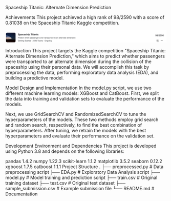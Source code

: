 Spaceship Titanic: Alternate Dimension Prediction

Achievements
This project achieved a high rank of 98/2590 with a score of 0.81038 on the Spaceship Titanic Kaggle competition.

![Kaggle Score](source/98%3A2590.png)


Introduction
This project targets the Kaggle competition "Spaceship Titanic: Alternate Dimension Prediction," which aims to predict whether passengers were transported to an alternate dimension during the collision of the spaceship using their personal data. We will accomplish this task by preprocessing the data, performing exploratory data analysis (EDA), and building a predictive model.

Model Design and Implementation
In the model.py script, we use two different machine learning models: XGBoost and CatBoost. First, we split the data into training and validation sets to evaluate the performance of the models.

Next, we use GridSearchCV and RandomizedSearchCV to tune the hyperparameters of the models. These two methods employ grid search and random search, respectively, to find the best combination of hyperparameters. After tuning, we retrain the models with the best hyperparameters and evaluate their performance on the validation set.

Development Environment and Dependencies
This project is developed using Python 3.8 and depends on the following libraries:

pandas 1.4.2
numpy 1.22.3
scikit-learn 1.1.2
matplotlib 3.5.2
seaborn 0.12.2
xgboost 1.7.5
catboost 1.1.1
Project Structure
.
├── preprocessed.py          # Data preprocessing script
├── EDA.py                   # Exploratory Data Analysis script
├── model.py                 # Model training and prediction script
├── train.csv                # Original training dataset
├── test.csv                 # Original test dataset
├── sample_submission.csv    # Example submission file
└── README.md                # Documentation
